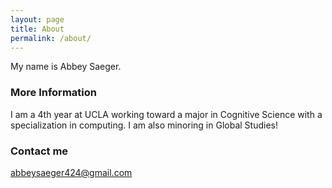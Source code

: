 ```yaml
---
layout: page
title: About
permalink: /about/
---
```


My name is Abbey Saeger.

### More Information

 I am a 4th year at UCLA working toward a major in Cognitive Science with a specialization in computing. I am also minoring in Global Studies!

### Contact me

[abbeysaeger424@gmail.com](mailto:abbeysaeger424@gmail.com)